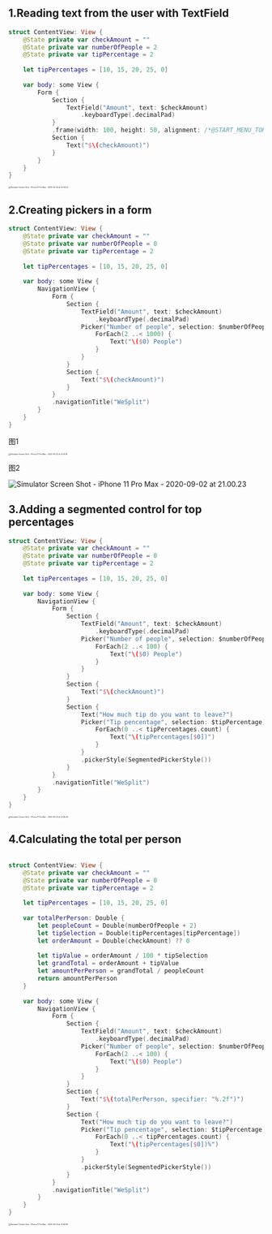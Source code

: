 ## 1.Reading text from the user with TextField

```swift
struct ContentView: View {
    @State private var checkAmount = ""
    @State private var numberOfPeople = 2
    @State private var tipPercentage = 2
    
    let tipPercentages = [10, 15, 20, 25, 0]
    
    var body: some View {
        Form {
            Section {
                TextField("Amount", text: $checkAmount)
                    .keyboardType(.decimalPad)
            }
            .frame(width: 100, height: 50, alignment: /*@START_MENU_TOKEN@*/.center/*@END_MENU_TOKEN@*/)
            Section {
                Text("$\(checkAmount)")
            }
        }
    }
}
```

<img src="https://tva1.sinaimg.cn/large/007S8ZIlly1gicl50wogej30u01sxgol.jpg" alt="Simulator Screen Shot - iPhone 11 Pro Max - 2020-09-02 at 20.36.22" style="zoom:25%;" />

## 2.Creating pickers in a form

```swift
struct ContentView: View {
    @State private var checkAmount = ""
    @State private var numberOfPeople = 0
    @State private var tipPercentage = 2
    
    let tipPercentages = [10, 15, 20, 25, 0]
    
    var body: some View {
        NavigationView {
            Form {
                Section {
                    TextField("Amount", text: $checkAmount)
                        .keyboardType(.decimalPad)
                    Picker("Number of people", selection: $numberOfPeople) {
                        ForEach(2 ..< 1000) {
                            Text("\($0) People")
                        }
                    }
                }
                Section {
                    Text("$\(checkAmount)")
                }
            }
            .navigationTitle("WeSplit")
        }
    }
}
```

图1

<img src="https://tva1.sinaimg.cn/large/007S8ZIlly1giclttruc4j30u01sxdif.jpg" alt="Simulator Screen Shot - iPhone 11 Pro Max - 2020-09-02 at 21.00.16" style="zoom:25%;" />

图2

![Simulator Screen Shot - iPhone 11 Pro Max - 2020-09-02 at 21.00.23](https://tva1.sinaimg.cn/large/007S8ZIlly1gicltu65szj30u01sxn19.jpg)

## 3.Adding a segmented control for top percentages

```swift
struct ContentView: View {
    @State private var checkAmount = ""
    @State private var numberOfPeople = 0
    @State private var tipPercentage = 2
    
    let tipPercentages = [10, 15, 20, 25, 0]
    
    var body: some View {
        NavigationView {
            Form {
                Section {
                    TextField("Amount", text: $checkAmount)
                        .keyboardType(.decimalPad)
                    Picker("Number of people", selection: $numberOfPeople) {
                        ForEach(2 ..< 100) {
                            Text("\($0) People")
                        }
                    }
                }
                Section {
                    Text("$\(checkAmount)")
                }
                Section {
                    Text("How much tip do you want to leave?")
                    Picker("Tip pencentage", selection: $tipPercentage) {
                        ForEach(0 ..< tipPercentages.count) {
                            Text("\(tipPercentages[$0])")
                        }
                    }
                    .pickerStyle(SegmentedPickerStyle())
                }
            }
            .navigationTitle("WeSplit")
        }
    }
}

```

<img src="https://tva1.sinaimg.cn/large/007S8ZIlly1gicmlekl0xj30u01sx77g.jpg" alt="Simulator Screen Shot - iPhone 11 Pro Max - 2020-09-02 at 21.26.49" style="zoom:25%;" />

## 4.Calculating the total per person

```swift

struct ContentView: View {
    @State private var checkAmount = ""
    @State private var numberOfPeople = 0
    @State private var tipPercentage = 2
    
    let tipPercentages = [10, 15, 20, 25, 0]
    
    var totalPerPerson: Double {
        let peopleCount = Double(numberOfPeople + 2)
        let tipSelection = Double(tipPercentages[tipPercentage])
        let orderAmount = Double(checkAmount) ?? 0
        
        let tipValue = orderAmount / 100 * tipSelection
        let grandTotal = orderAmount + tipValue
        let amountPerPerson = grandTotal / peopleCount
        return amountPerPerson
    }
    
    var body: some View {
        NavigationView {
            Form {
                Section {
                    TextField("Amount", text: $checkAmount)
                        .keyboardType(.decimalPad)
                    Picker("Number of people", selection: $numberOfPeople) {
                        ForEach(2 ..< 100) {
                            Text("\($0) People")
                        }
                    }
                }
                Section {
                    Text("$\(totalPerPerson, specifier: "%.2f")")
                }
                Section {
                    Text("How much tip do you want to leave?")
                    Picker("Tip pencentage", selection: $tipPercentage) {
                        ForEach(0 ..< tipPercentages.count) {
                            Text("\(tipPercentages[$0])%")
                        }
                    }
                    .pickerStyle(SegmentedPickerStyle())
                }
            }
            .navigationTitle("WeSplit")
        }
    }
}

```

<img src="https://tva1.sinaimg.cn/large/007S8ZIlly1gicnirf5u2j30u01sxn1j.jpg" alt="Simulator Screen Shot - iPhone 11 Pro Max - 2020-09-02 at 21.58.58" style="zoom:25%;" />

